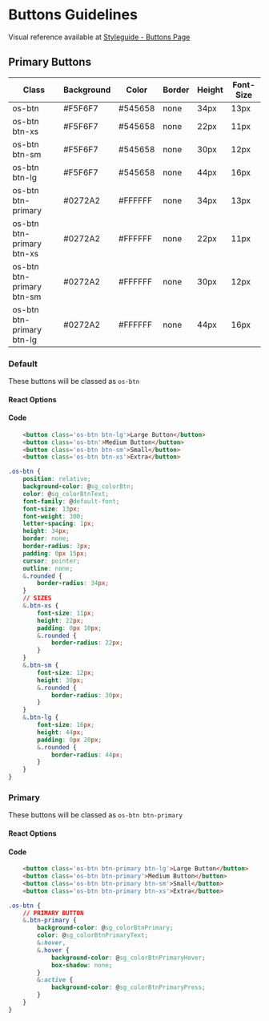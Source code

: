 # Buttons Guidelines

Visual reference available at [Styleguide - Buttons Page](https://www.overstock.com/styleguide/buttons.html)

## Primary Buttons

|Class | Background | Color | Border | Height | Font-Size|
|------|------------|-------|--------|--------|----------|
|os-btn | #F5F6F7 | #545658 | none | 34px | 13px|
|os-btn btn-xs | #F5F6F7 | #545658 | none | 22px | 11px|
|os-btn btn-sm | #F5F6F7 | #545658 | none | 30px | 12px|
|os-btn btn-lg | #F5F6F7 | #545658 | none | 44px | 16px |
|os-btn btn-primary | #0272A2 | #FFFFFF | none | 34px | 13px |
|os-btn btn-primary btn-xs | #0272A2 | #FFFFFF | none | 22px | 11px |
|os-btn btn-primary btn-sm | #0272A2 | #FFFFFF | none | 30px | 12px |
|os-btn btn-primary btn-lg | #0272A2 | #FFFFFF | none | 44px | 16px |

### Default

These buttons will be classed as ```os-btn```

#### React Options



#### Code

```html
    <button class='os-btn btn-lg'>Large Button</button>
    <button class='os-btn'>Medium Button</button>
    <button class='os-btn btn-sm'>Small</button>
    <button class='os-btn btn-xs'>Extra</button>
```

```css
.os-btn {
    position: relative;
    background-color: @sg_colorBtn;
    color: @sg_colorBtnText;
    font-family: @default-font;
    font-size: 13px;
    font-weight: 300;
    letter-spacing: 1px;
    height: 34px;
    border: none;
    border-radius: 3px;
    padding: 0px 15px;
    cursor: pointer;
    outline: none;
    &.rounded {
        border-radius: 34px;
    }
    // SIZES
    &.btn-xs {
        font-size: 11px;
        height: 22px;
        padding: 0px 10px;
        &.rounded {
            border-radius: 22px;
        }
    }
    &.btn-sm {
        font-size: 12px;
        height: 30px;
        &.rounded {
            border-radius: 30px;
        }
    }
    &.btn-lg {
        font-size: 16px;
        height: 44px;
        padding: 0px 20px;
        &.rounded {
            border-radius: 44px;
        }
    }
}
```

### Primary

These buttons will be classed as ```os-btn btn-primary```

#### React Options



#### Code

```html
    <button class='os-btn btn-primary btn-lg'>Large Button</button>
    <button class='os-btn btn-primary'>Medium Button</button>
    <button class='os-btn btn-primary btn-sm'>Small</button>
    <button class='os-btn btn-primary btn-xs'>Extra</button>
```

```css
.os-btn {
    // PRIMARY BUTTON
    &.btn-primary {
        background-color: @sg_colorBtnPrimary;
        color: @sg_colorBtnPrimaryText;
        &:hover,
        &.hover {
            background-color: @sg_colorBtnPrimaryHover;
            box-shadow: none;
        }
        &:active {
            background-color: @sg_colorBtnPrimaryPress;
        }
    }
}
```